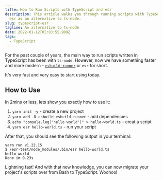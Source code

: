 ```yaml
---
title: How to Run Scripts with TypeScript and esr
description: This article walks you through running scripts with TypeScript and
  esr as an alternative to ts-node.
slug: typescript-esr
tagline: An alternative to ts-node
date: 2022-01-12T05:03:55.909Z
tags:
  - TypeScript
---
```

For the past couple of years, the main way to run scripts written in TypeScript has been with `ts-node`. However, now we have something faster and more modern - [`esbuild-runner`](https://github.com/folke/esbuild-runner) or `esr` for short.

It's very fast and very easy to start using today. 

## How to Use

In 2mins or less, lets show you exactly how to use it:

1. `yarn init -y` - create a new project
2. `yarn add -D esbuild esbuild-runner` - add dependencies
3. `echo "console.log('hello world')" > hello-world.ts` - creat a script
4. `yarn esr hello-world.ts` - run your script

After that, you should see the following output in your terminal:

```shell
yarn run v1.22.15
$ /esr-test/node_modules/.bin/esr hello-world.ts
hello world
Done in 0.23s
```

Lightning fast! And with that new knowledge, you can now migrate your project's scripts over from Bash to TypeScript. Woohoo!